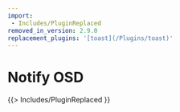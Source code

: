 ```yaml
---
import:
 - Includes/PluginReplaced
removed_in_version: 2.9.0
replacement_plugins: '[toast](/Plugins/toast)'
---
```

# Notify OSD
{{> Includes/PluginReplaced }}

